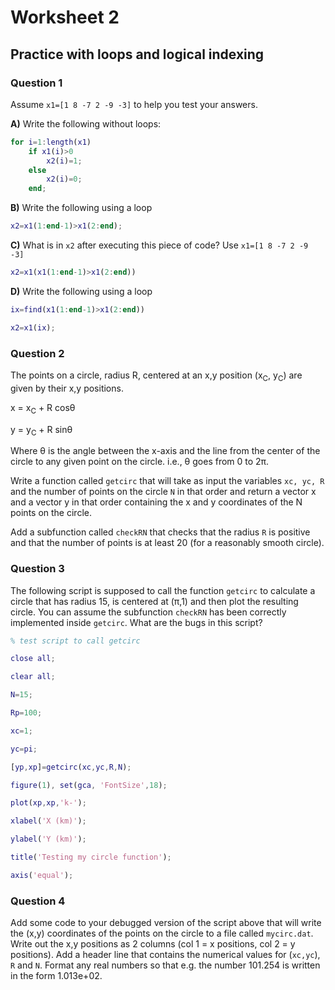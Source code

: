 # Worksheet 2

## Practice with loops and logical indexing

### Question 1

Assume ```x1=[1 8 -7 2 -9 -3]``` to help you test your answers.

**A)** Write the following without loops:

```matlab
for i=1:length(x1)
    if x1(i)>0
        x2(i)=1;
    else
        x2(i)=0;
    end;
```

**B)** Write the following using a loop

```matlab
x2=x1(1:end-1)>x1(2:end);
```

**C)** What is in ```x2``` after executing this piece of code? Use ```x1=[1 8 -7 2 -9 -3]```

```matlab
x2=x1(x1(1:end-1)>x1(2:end))
```

**D)** Write the following using a loop

```matlab
ix=find(x1(1:end-1)>x1(2:end))

x2=x1(ix);
```

### Question 2

The points on a circle, radius R, centered at an x,y
position (x<sub>C</sub>, y<sub>C</sub>) are given by their x,y
positions.

x = x<sub>C</sub> + R cosθ

y = y<sub>C</sub> + R sinθ

Where θ is the angle between the x-axis and the line from the center of
the circle to any given point on the circle. i.e., θ goes from 0 to 2π.

Write a function called ```getcirc``` that will take as input the variables
```xc, yc, R``` and the number of points on the circle ```N``` in that order and
return a vector x and a vector y in that order containing the x and y
coordinates of the N points on the circle.

Add a subfunction called ```checkRN``` that checks that the radius ```R``` is
positive and that the number of points is at least 20 (for a reasonably
smooth circle).

### Question 3

The following script is supposed to call the function
```getcirc``` to calculate a circle that has radius 15, is centered at (π,1)
and then plot the resulting circle. You can assume the subfunction
```checkRN``` has been correctly implemented inside ```getcirc```. What are the bugs
in this script?

```matlab
% test script to call getcirc

close all;

clear all;

N=15;

Rp=100;

xc=1;

yc=pi;

[yp,xp]=getcirc(xc,yc,R,N);

figure(1), set(gca, 'FontSize',18);

plot(xp,xp,'k-');

xlabel('X (km)');

ylabel('Y (km)');

title('Testing my circle function');

axis('equal');
```

### Question 4

Add some code to your debugged version of the script
above that will write the (x,y) coordinates of the points on the circle
to a file called ```mycirc.dat```. Write out the x,y positions as 2 columns
(col 1 = x positions, col 2 = y positions). Add a header line that
contains the numerical values for (```xc,yc```), ```R``` and ```N```. Format any real
numbers so that e.g. the number 101.254 is written in the form
1.013e+02.
